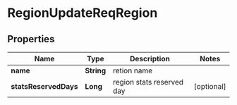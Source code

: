 # RegionUpdateReqRegion

## Properties
Name | Type | Description | Notes
------------ | ------------- | ------------- | -------------
**name** | **String** | retion name | 
**statsReservedDays** | **Long** | region stats reserved day |  [optional]
